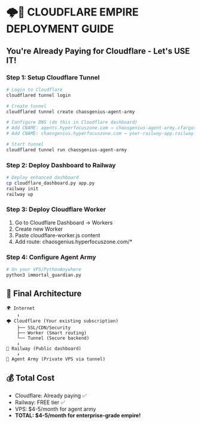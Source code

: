# 🌩️💜 CLOUDFLARE EMPIRE DEPLOYMENT GUIDE

## You're Already Paying for Cloudflare - Let's USE IT!

### Step 1: Setup Cloudflare Tunnel
```bash
# Login to Cloudflare
cloudflared tunnel login

# Create tunnel
cloudflared tunnel create chaosgenius-agent-army

# Configure DNS (do this in Cloudflare dashboard)
# Add CNAME: agents.hyperfocuszone.com → chaosgenius-agent-army.cfargotunnel.com
# Add CNAME: chaosgenius.hyperfocuszone.com → your-railway-app.railway.app

# Start tunnel
cloudflared tunnel run chaosgenius-agent-army
```

### Step 2: Deploy Dashboard to Railway
```bash
# Deploy enhanced dashboard
cp cloudflare_dashboard.py app.py
railway init
railway up
```

### Step 3: Deploy Cloudflare Worker
1. Go to Cloudflare Dashboard → Workers
2. Create new Worker
3. Paste cloudflare-worker.js content
4. Add route: chaosgenius.hyperfocuszone.com/*

### Step 4: Configure Agent Army
```bash
# On your VPS/PythonAnywhere
python3 immortal_guardian.py
```

## 🎯 Final Architecture

```
🌍 Internet
    ↓
🌩️ Cloudflare (Your existing subscription)
    ├── SSL/CDN/Security
    ├── Worker (Smart routing)
    └── Tunnel (Secure backend)
    ↓
🚀 Railway (Public dashboard)
    ↓
🤖 Agent Army (Private VPS via tunnel)
```

## 💰 Total Cost
- Cloudflare: Already paying ✅
- Railway: FREE tier ✅
- VPS: $4-5/month for agent army
- **TOTAL: $4-5/month for enterprise-grade empire!**
